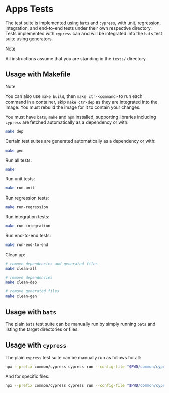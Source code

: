 # Apps Tests

The test suite is implemented using `bats` and `cypress`, with unit, regression, integration, and end-to-end tests under their own respective directory.
Tests implemented with `cypress` can and will be integrated into the `bats` test suite using generators.

> [!note]
> All instructions assume that you are standing in the `tests/` directory.

## Usage with Makefile

> [!note]
> You can also use `make build`, then `make ctr-<command>` to run each command in a container, skip `make ctr-dep` as they are integrated into the image.
> You must rebuild the image for it to contain your changes.

You must have `bats`, `make` and `npm` installed, supporting libraries including `cypress` are fetched automatically as a dependency or with:

```bash
make dep
```

Certain test suites are generated automatically as a dependency or with:

```bash
make gen
```

Run all tests:

```bash
make
```

Run unit tests:

```bash
make run-unit
```

Run regression tests:

```bash
make run-regression
```

Run integration tests:

```bash
make run-integration
```

Run end-to-end tests:

```bash
make run-end-to-end
```

Clean up:

```bash
# remove dependencies and generated files
make clean-all

# remove dependencies
make clean-dep

# remove generated files
make clean-gen
```

## Usage with `bats`

The plain `bats` test suite can be manually run by simply running `bats` and listing the target directories or files.

## Usage with `cypress`

The plain `cypress` test suite can be manually run as follows for all:

```bash
npx --prefix common/cypress cypress run --config-file "$PWD/common/cypress/cypress.config.js" --project <.|unit|regression|integration|end-to-end> --config supportFile=$PWD/common/cypress/support/lib.js
```

And for specific files:

```bash
npx --prefix common/cypress cypress run --config-file "$PWD/common/cypress/cypress.config.js" --project <.|unit|regression|integration|end-to-end> --config supportFile=$PWD/common/cypress/support/lib.js --spec <path/to/file>
```

